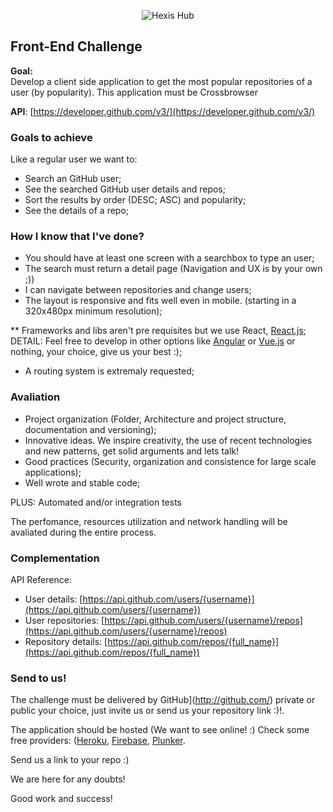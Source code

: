 <p align="center"">
  <img src="https://image.ibb.co/egZVe6/Positivo_Tag.png" alt="Hexis Hub"/>
</p>

## Front-End Challenge

**Goal:**  
Develop a client side application to get the most popular repositories of a user (by popularity). This application must be Crossbrowser

**API**: [https://developer.github.com/v3/](https://developer.github.com/v3/)

### **Goals to achieve** ###
Like a regular user we want to: 
* Search an GitHub user;
* See the searched GitHub user details and repos;
* Sort the results by order (DESC; ASC) and popularity;
* See the details of a repo;

### **How I know that I've done?** ###

* You should have at least one screen with a searchbox to type an user;
* The search must return a detail page (Navigation and UX is by your own ;))
* I can navigate between repositories and change users;
* The layout is responsive and fits well even in mobile. (starting in a 320x480px minimum resolution);

** Frameworks and libs aren't pre requisites but we use React, [React.js](https://facebook.github.io/react/);
DETAIL: Feel free to develop in other options like [Angular](https://angular.io/) or [Vue.js](https://vuejs.org/) 
or nothing, your choice, give us your best :);
* A routing system is extremaly requested;

### **Avaliation** ###

* Project organization (Folder, Architecture and project structure, documentation and versioning);
* Innovative ideas. We inspire creativity, the use of recent technologies and new patterns, get solid arguments 
and lets talk!
* Good practices (Security, organization and consistence for large scale applications);
* Well wrote and stable code;

PLUS: Automated and/or integration tests

The perfomance, resources utilization and network handling will be avaliated during the entire process.

### **Complementation** ###
API Reference:
* User details: [https://api.github.com/users/{username}](https://api.github.com/users/{username})
* User repositories: [https://api.github.com/users/{username}/repos](https://api.github.com/users/{username}/repos)
* Repository details: [https://api.github.com/repos/{full_name}](https://api.github.com/repos/{full_name})


### **Send to us!** ###
The challenge must be delivered by GitHub](http://github.com/) private or public your choice, just invite us or send us your repository link :)!. 

The application should be hosted (We want to see online! :) Check some free providers: ([Heroku](https://www.heroku.com/), [Firebase](https://www.firebase.com/), [Plunker](https://plnkr.co/).

Send us a link to your repo :) 

We are here for any doubts!

Good work and success!
